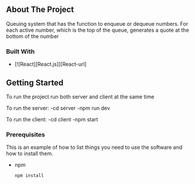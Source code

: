 

<!-- ABOUT THE PROJECT -->
## About The Project
Queuing system that has the function to enqueue or dequeue numbers. For each active number, which is the top of the queue, generates a quote at the bottom of the number


### Built With

* [![React][React.js]][React-url]


<!-- GETTING STARTED -->
## Getting Started

To run the project run both server and client at the same time

To run the server: 
-cd server 
-npm run dev

To run the client: 
-cd client 
-npm start

### Prerequisites

This is an example of how to list things you need to use the software and how to install them.
* npm
  ```sh
  npm install
  ```